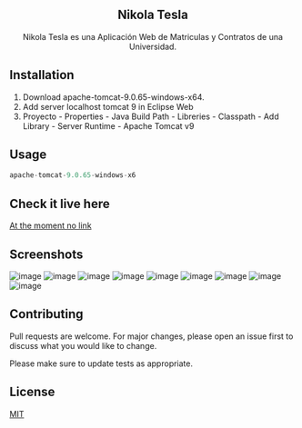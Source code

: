 <h2 align="center">Nikola Tesla</h2>

<p align="center">
  Nikola Tesla es una Aplicación Web de Matriculas y Contratos de una Universidad.
</p>

## Installation

1. Download apache-tomcat-9.0.65-windows-x64.
2. Add server localhost tomcat 9 in Eclipse Web
3. Proyecto - Properties - Java Build Path - Libreries - Classpath - Add Library - Server Runtime - Apache Tomcat v9

## Usage

```python
apache-tomcat-9.0.65-windows-x6
```

## Check it live here

[At the moment no link]()

## Screenshots

![image](https://user-images.githubusercontent.com/85379478/219694115-d2cf6780-be56-43d0-aa65-eb5faffdc04e.png)
![image](https://user-images.githubusercontent.com/85379478/219693602-44b3f4e8-b101-422b-98e2-846bf339ed93.png)
![image](https://user-images.githubusercontent.com/85379478/219692977-6b881025-b215-402f-9673-5cb6145c557f.png)
![image](https://user-images.githubusercontent.com/85379478/219693228-57831c59-7a56-4dbd-9d5f-95feaf5a6dfa.png)
![image](https://user-images.githubusercontent.com/85379478/219693298-0ab21ed6-f087-4a00-bd0d-787f6056c3c1.png)
![image](https://user-images.githubusercontent.com/85379478/219693360-3b5f47c7-9d3a-4c19-ab6a-8fea58aea7a2.png)
![image](https://user-images.githubusercontent.com/85379478/219693433-29f3103b-44f0-48a5-b4f0-a45592809238.png)
![image](https://user-images.githubusercontent.com/85379478/219693482-42cc13dc-48cb-40c8-8bba-3945e77880e2.png)
![image](https://user-images.githubusercontent.com/85379478/221305128-edf5936a-f009-4e22-b00c-f0da3574c6a2.png)


## Contributing

Pull requests are welcome. For major changes, please open an issue first
to discuss what you would like to change.

Please make sure to update tests as appropriate.

## License

[MIT](https://choosealicense.com/licenses/mit/)
